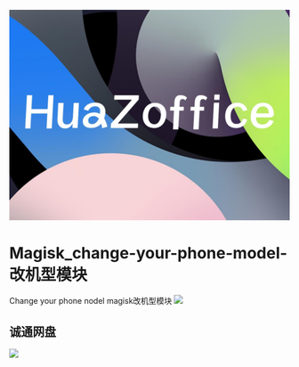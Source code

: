 ![](image/IMG_20210930_233639.jpg)

# Magisk_change-your-phone-model-改机型模块
Change your phone nodel    magisk改机型模块
[![](https://img.shields.io/badge/HuaZoffice-MyCoolapk-green)](http://www.coolapk.com/u/3752133)
## 诚通网盘
[![](https://img.shields.io/badge/ctfile-download（password：7455）-blue)](https://url27.ctfile.com/d/31252227-44557030-caa8c0)
